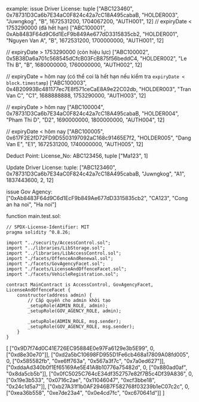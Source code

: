 example:
issue Driver License: tuple ["ABC123460", 0x78731D3Ca6b7E34aC0F824c42a7cC18A495cabaB, "HOLDER003", "Juwngkog", "B", 1672531200, 1704067200, "AUTH001", 12]
// expiryDate < 1753290000 (đã hết hạn)
  ["ABC100001", 0xAb8483F64d9C6d1EcF9b849Ae677dD3315835cb2, "HOLDER001", "Nguyen Van A", "B", 1672531200, 1700000000, "AUTH001", 12]
  
  // expiryDate > 1753290000 (còn hiệu lực)
  ["ABC100002", 0x5B38Da6a701c568545dCfcB03FcB875f56beddC4, "HOLDER002", "Le Thi B", "B", 1680000000, 1760000000, "AUTH002", 12]
  
  // expiryDate = hôm nay (có thể coi là hết hạn nếu kiểm tra `expiryDate < block.timestamp`)
  ["ABC100003", 0x4B20993Bc481177ec7E8f571ceCaE8A9e22C02db, "HOLDER003", "Tran Van C", "C1", 1688888888, 1753290000, "AUTH003", 12]
  
  // expiryDate > hôm nay
  ["ABC100004", 0x78731D3Ca6b7E34aC0F824c42a7cC18A495cabaB, "HOLDER004", "Pham Thi D", "D2", 1690000000, 1800000000, "AUTH004", 12]

  // expiryDate < hôm nay
  ["ABC100005", 0x617F2E2fD72FD9D5503197092aC168c91465E7f2, "HOLDER005", "Dang Van E", "E1", 1672531200, 1740000000, "AUTH005", 12]

Deduct Point: License_No: ABC123456, tuple ["Ma123", 1]

Update Driver License: tuple: ["ABC123460", 0x78731D3Ca6b7E34aC0F824c42a7cC18A495cabaB, "Juwngkog", "A1", 1837443600, 2, 12]


issue Gov Agency: ["0xAb8483F64d9C6d1EcF9b849Ae677dD3315835cb2", "CA123", "Cong an ha noi", "Ha noi"]


function main.test.sol:
```
// SPDX-License-Identifier: MIT
pragma solidity ^0.8.26;

import "../security/AccessControl.sol";
import "../libraries/LibStorage.sol";
import "../libraries/LibAccessControl.sol";
import "./facets/OffenceAndRenewal.sol";
import "./facets/GovAgencyFacet.sol";
import "./facets/LicenseAndOffenceFacet.sol";
import "./facets/VehicleRegistration.sol";

contract MainContract is AccessControl, GovAgencyFacet, LicenseAndOffenceFacet {
    constructor(address admin) {
        // Cấp quyền cho admin khởi tạo
        _setupRole(ADMIN_ROLE, admin);
        _setupRole(GOV_AGENCY_ROLE, admin);

        _setupRole(ADMIN_ROLE, msg.sender);
        _setupRole(GOV_AGENCY_ROLE, msg.sender);
    }
}
```

[
  ["0x9D7f74d0C41E726EC95884E0e97Fa6129e3b5E99", 0, ["0xd8e30e70"]],
  ["0xd2a5bC10698FD955D1Fe6cb468a17809A08fd005", 0, ["0x585582fb", "0xe6ff763a", "0x567a3f7c", "0x7a0ed627"]],
  ["0xddaAd340b0f1Ef65169Ae5E41A8b10776a75482d", 0, ["0x880ad0af", "0x8da5cb5b"]],
  ["0x0fC5025C764cE34df352757e82f7B5c4Df39A836", 0, ["0x19e3b533", "0x0716c2ae", "0x11046047", "0xcf3bbe18", "0x24c1d5a7"]],
  ["0xb27A31f1b0AF2946B7F582768f03239b1eC07c2c", 0, ["0xea36b558", "0xe7de23a4", "0x0e4cd7fc", "0xc670641d"]]
]